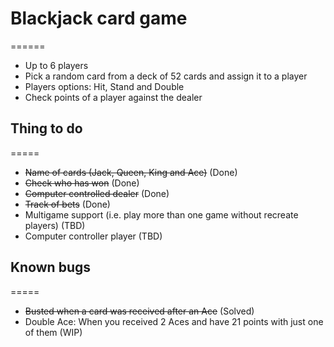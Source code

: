 # Blackjack card game
======
* Up to 6 players
* Pick a random card from a deck of 52 cards and assign it to a player
* Players options: Hit, Stand and Double
* Check points of a player against the dealer

## Thing to do
=====
* ~~Name of cards (Jack, Queen, King and Ace)~~ (Done)
* ~~Check who has won~~ (Done)
* ~~Computer controlled dealer~~ (Done)
* ~~Track of bets~~ (Done)
* Multigame support (i.e. play more than one game without recreate players) (TBD)
* Computer controller player (TBD)

## Known bugs
=====
* ~~Busted when a card was received after an Ace~~ (Solved)
* Double Ace: When you received 2 Aces and have 21 points with just one of them
  (WIP)
